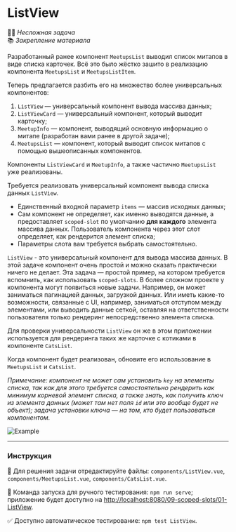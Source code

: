 # ListView

👶🏻 _Несложная задача_<br />
📚 _Закрепление материала_

<!--start_statement-->
Разработанный ранее компонент `MeetupsList` выводил список митапов в виде списка карточек. Всё это было жёстко зашито в реализацию компонента `MeetupsList` и `MeetupsListItem`.

Теперь предлагается разбить его на множество более универсальных компонентов:
1. `ListView` — универсальный компонент вывода массива данных;
2. `ListViewCard` — универсальный компонент, который выводит карточку;
3. `MeetupInfo` — компонент, выводящий основную информацию о митапе (разработан вами ранее в другой задаче);
4. `MeetupsList` — компонент, который выводит список митапов с помощью вышеописанных компонентов.

Компоненты `ListViewCard` и `MeetupInfo`, а также частично `MeetupsList` уже реализованы.

Требуется реализовать универсальный компонент вывода списка данных `ListView`.
- Единственный входной параметр `items` — массив исходных данных;
- Сам компонент не определяет, как именно выводятся данные, а предоставляет `scoped-slot` по умолчанию **для каждого** элемента массива данных. Пользователь компонента через этот слот определяет, как рендерится элемент списка;
- Параметры слота вам требуется выбрать самостоятельно.

`ListView` - это универсальный компонент для вывода массива данных. В этой задаче компонент очень простой и можно сказать практически ничего не делает. Эта задача — простой пример, на котором требуется вспомнить, как использовать `scoped-slots`. В более сложном проекте у компонента могут появиться новые задачи. Например, он может заниматься пагинацией данных, загрузкой данных. Или иметь какие-то возможности, связанные с UI, например, заниматься отступом между элементами, или выводить данные сеткой, оставляя на ответственности пользователя только рендеринг непосредственно элемента списка.

Для проверки универсальности `ListView` он же в этом приложении используется для рендеринга таких же карточке с котиками в компоненте `CatsList`.

Когда компонент будет реализован, обновите его использование в `MeetupsList` и `CatsList`.

*Примечание: компонент не может сам установить `key` на элементы списка, так как для этого требуется самостоятельно рендерить как минимум корневой элемент списка, а также знать, как получить ключ из элемента данных (может там нет поля `id` или это вообще будет не объект); задача установки ключа — на том, кто будет пользоваться компонентом.*

<img src="https://i.imgur.com/j3FDLkW.png" alt="Example" style="max-width: 100%" />
<!--end_statement-->

---

### Инструкция

📝 Для решения задачи отредактируйте файлы: `components/ListView.vue`, `components/MeetupsList.vue`, `components/CatsList.vue`.

🚀 Команда запуска для ручного тестирования: `npm run serve`;<br>
приложение будет доступно на [http://localhost:8080/09-scoped-slots/01-ListView](http://localhost:8080/09-scoped-slots/01-ListView).

✅ Доступно автоматическое тестирование: `npm test ListView`.
